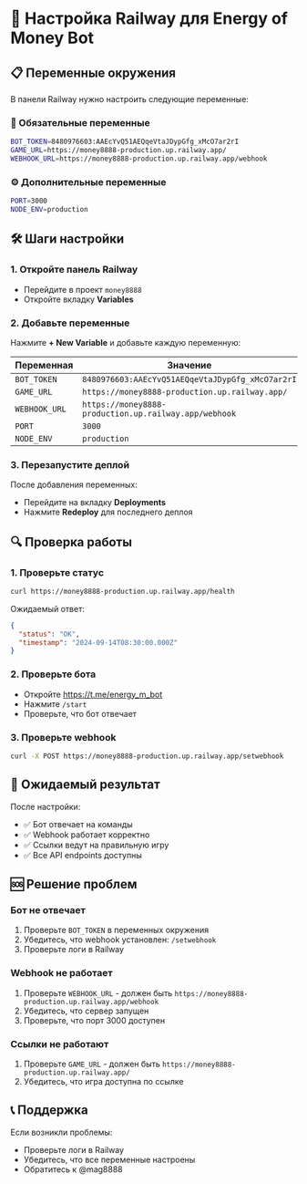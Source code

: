 # 🚀 Настройка Railway для Energy of Money Bot

## 📋 Переменные окружения

В панели Railway нужно настроить следующие переменные:

### 🔑 Обязательные переменные

```bash
BOT_TOKEN=8480976603:AAEcYvQ51AEQqeVtaJDypGfg_xMcO7ar2rI
GAME_URL=https://money8888-production.up.railway.app/
WEBHOOK_URL=https://money8888-production.up.railway.app/webhook
```

### ⚙️ Дополнительные переменные

```bash
PORT=3000
NODE_ENV=production
```

## 🛠️ Шаги настройки

### 1. Откройте панель Railway
- Перейдите в проект `money8888`
- Откройте вкладку **Variables**

### 2. Добавьте переменные
Нажмите **+ New Variable** и добавьте каждую переменную:

| Переменная | Значение |
|------------|----------|
| `BOT_TOKEN` | `8480976603:AAEcYvQ51AEQqeVtaJDypGfg_xMcO7ar2rI` |
| `GAME_URL` | `https://money8888-production.up.railway.app/` |
| `WEBHOOK_URL` | `https://money8888-production.up.railway.app/webhook` |
| `PORT` | `3000` |
| `NODE_ENV` | `production` |

### 3. Перезапустите деплой
После добавления переменных:
- Перейдите на вкладку **Deployments**
- Нажмите **Redeploy** для последнего деплоя

## 🔍 Проверка работы

### 1. Проверьте статус
```bash
curl https://money8888-production.up.railway.app/health
```

Ожидаемый ответ:
```json
{
  "status": "OK",
  "timestamp": "2024-09-14T08:30:00.000Z"
}
```

### 2. Проверьте бота
- Откройте https://t.me/energy_m_bot
- Нажмите `/start`
- Проверьте, что бот отвечает

### 3. Проверьте webhook
```bash
curl -X POST https://money8888-production.up.railway.app/setwebhook
```

## 🎯 Ожидаемый результат

После настройки:
- ✅ Бот отвечает на команды
- ✅ Webhook работает корректно
- ✅ Ссылки ведут на правильную игру
- ✅ Все API endpoints доступны

## 🆘 Решение проблем

### Бот не отвечает
1. Проверьте `BOT_TOKEN` в переменных окружения
2. Убедитесь, что webhook установлен: `/setwebhook`
3. Проверьте логи в Railway

### Webhook не работает
1. Проверьте `WEBHOOK_URL` - должен быть `https://money8888-production.up.railway.app/webhook`
2. Убедитесь, что сервер запущен
3. Проверьте, что порт 3000 доступен

### Ссылки не работают
1. Проверьте `GAME_URL` - должен быть `https://money8888-production.up.railway.app/`
2. Убедитесь, что игра доступна по ссылке

## 📞 Поддержка

Если возникли проблемы:
- Проверьте логи в Railway
- Убедитесь, что все переменные настроены
- Обратитесь к @mag8888
